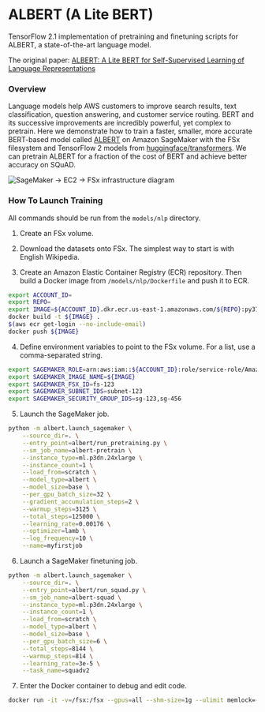 # ALBERT (A Lite BERT)

TensorFlow 2.1 implementation of pretraining and finetuning scripts for ALBERT, a state-of-the-art language model.

The original paper: [ALBERT: A Lite BERT for Self-Supervised Learning of Language Representations](https://arxiv.org/pdf/1909.11942.pdf)

### Overview

Language models help AWS customers to improve search results, text classification, question answering, and customer service routing. BERT and its successive improvements are incredibly powerful, yet complex to pretrain. Here we demonstrate how to train a faster, smaller, more accurate BERT-based model called [ALBERT](https://arxiv.org/abs/1909.11942) on Amazon SageMaker with the FSx filesystem and TensorFlow 2 models from [huggingface/transformers](https://github.com/huggingface/transformers). We can pretrain ALBERT for a fraction of the cost of BERT and achieve better accuracy on SQuAD.

![SageMaker -> EC2 -> FSx infrastructure diagram](https://user-images.githubusercontent.com/4564897/81020280-b207a100-8e25-11ea-8b57-38f0a09a7fb2.png
)

### How To Launch Training

All commands should be run from the `models/nlp` directory.

1. Create an FSx volume.

2. Download the datasets onto FSx. The simplest way to start is with English Wikipedia.

3. Create an Amazon Elastic Container Registry (ECR) repository. Then build a Docker image from `/models/nlp/Dockerfile` and push it to ECR.

```bash
export ACCOUNT_ID=
export REPO=
export IMAGE=${ACCOUNT_ID}.dkr.ecr.us-east-1.amazonaws.com/${REPO}:py37_tf211
docker build -t ${IMAGE} .
$(aws ecr get-login --no-include-email)
docker push ${IMAGE}
```

4. Define environment variables to point to the FSx volume. For a list, use a comma-separated string.

```bash
export SAGEMAKER_ROLE=arn:aws:iam::${ACCOUNT_ID}:role/service-role/AmazonSageMaker-ExecutionRole-20200101T123
export SAGEMAKER_IMAGE_NAME=${IMAGE}
export SAGEMAKER_FSX_ID=fs-123
export SAGEMAKER_SUBNET_IDS=subnet-123
export SAGEMAKER_SECURITY_GROUP_IDS=sg-123,sg-456
```

5. Launch the SageMaker job.

```bash
python -m albert.launch_sagemaker \
    --source_dir=. \
    --entry_point=albert/run_pretraining.py \
    --sm_job_name=albert-pretrain \
    --instance_type=ml.p3dn.24xlarge \
    --instance_count=1 \
    --load_from=scratch \
    --model_type=albert \
    --model_size=base \
    --per_gpu_batch_size=32 \
    --gradient_accumulation_steps=2 \
    --warmup_steps=3125 \
    --total_steps=125000 \
    --learning_rate=0.00176 \
    --optimizer=lamb \
    --log_frequency=10 \
    --name=myfirstjob
```

6. Launch a SageMaker finetuning job.

```bash
python -m albert.launch_sagemaker \
    --source_dir=. \
    --entry_point=albert/run_squad.py \
    --sm_job_name=albert-squad \
    --instance_type=ml.p3dn.24xlarge \
    --instance_count=1 \
    --load_from=scratch \
    --model_type=albert \
    --model_size=base \
    --per_gpu_batch_size=6 \
    --total_steps=8144 \
    --warmup_steps=814 \
    --learning_rate=3e-5 \
    --task_name=squadv2
```

7. Enter the Docker container to debug and edit code.

```bash
docker run -it -v=/fsx:/fsx --gpus=all --shm-size=1g --ulimit memlock=-1 --ulimit stack=67108864 --rm ${IMAGE} /bin/bash
```

<!-- ### Training results

These will be posted shortly. -->
